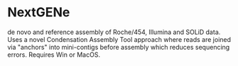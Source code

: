 # NextGENe

de novo and reference assembly of Roche/454, Illumina and SOLiD data. Uses a novel Condensation Assembly Tool approach where reads are joined via "anchors" into mini-contigs before assembly which reduces sequencing errors. Requires Win or MacOS.
